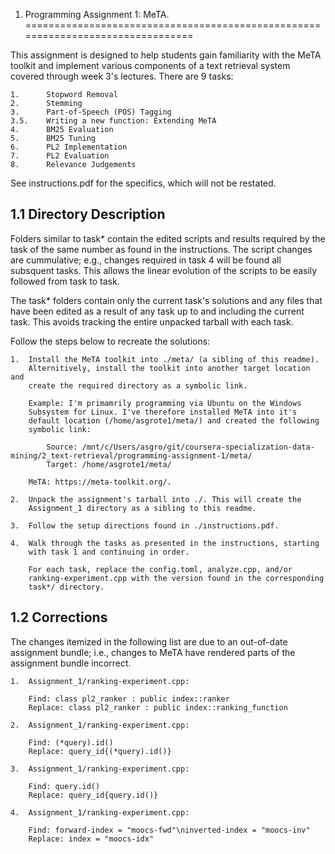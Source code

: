 1. Programming Assignment 1: MeTA.
================================================================================

This assignment is designed to help students gain familiarity with the MeTA
toolkit and implement various components of a text retrieval system covered
through week 3's lectures. There are 9 tasks:

	1.		Stopword Removal
	2.		Stemming
	3.		Part-of-Speech (POS) Tagging
	3.5.	Writing a new function: Extending MeTA
	4.		BM25 Evaluation
	5.		BM25 Tuning
	6.		PL2 Implementation
	7.		PL2 Evaluation
	8.		Relevance Judgements
	
See instructions.pdf for the specifics, which will not be restated.


1.1 Directory Description
--------------------------------------------------------------------------------

Folders similar to task* contain the edited scripts and results required by
the task of the same number as found in the instructions. The script changes
are cummulative; e.g., changes required in task 4 will be found all subsquent
tasks. This allows the linear evolution of the scripts to be easily followed
from task to task.

The task* folders contain only the current task's solutions and any files
that have been edited as a result of any task up to and including the current
task. This avoids tracking the entire unpacked tarball with each task.

Follow the steps below to recreate the solutions:

	1.	Install the MeTA toolkit into ./meta/ (a sibling of this readme).
		Alternitively, install the toolkit into another target location and
		create the required directory as a symbolic link.

		Example: I'm primamrily programming via Ubuntu on the Windows
		Subsystem for Linux. I've therefore installed MeTA into it's
		default location (/home/asgrote1/meta/) and created the following
		symbolic link:
		
			Source: /mnt/c/Users/asgro/git/coursera-specialization-data-mining/2_text-retrieval/programming-assignment-1/meta/
			Target: /home/asgrote1/meta/
		
		MeTA: https://meta-toolkit.org/.
		
	2.	Unpack the assignment's tarball into ./. This will create the
		Assignment_1 directory as a sibling to this readme.
		
	3.	Follow the setup directions found in ./instructions.pdf.
	
	4.	Walk through the tasks as presented in the instructions, starting
		with task 1 and continuing in order.
		
		For each task, replace the config.toml, analyze.cpp, and/or
		ranking-experiment.cpp with the version found in the corresponding
		task*/ directory.
	
	
1.2 Corrections
--------------------------------------------------------------------------------

The changes itemized in the following list are due to an out-of-date assignment
bundle; i.e., changes to MeTA have rendered parts of the assignment bundle
incorrect.

	1.	Assignment_1/ranking-experiment.cpp:
	
		Find: class pl2_ranker : public index::ranker
		Replace: class pl2_ranker : public index::ranking_function
		
	2.	Assignment_1/ranking-experiment.cpp:
	
		Find: (*query).id()
		Replace: query_id{(*query).id()}
		
	3.	Assignment_1/ranking-experiment.cpp:
	
		Find: query.id()
		Replace: query_id{query.id()}
		
	4.	Assignment_1/ranking-experiment.cpp:
	
		Find: forward-index = "moocs-fwd"\ninverted-index = "moocs-inv"
		Replace: index = "moocs-idx"